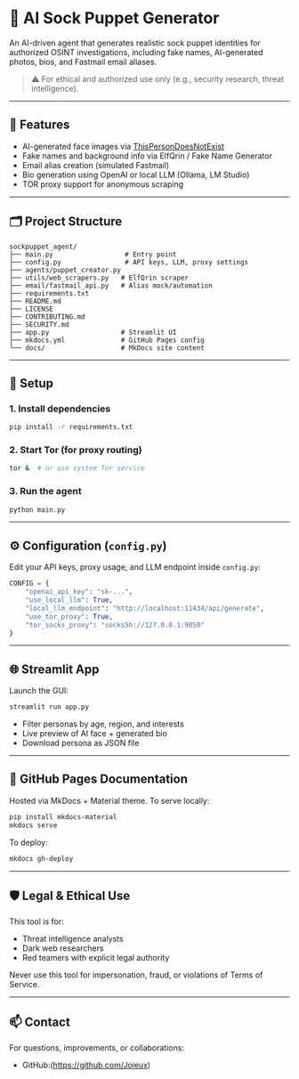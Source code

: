 # 🧠 AI Sock Puppet Generator

An AI-driven agent that generates realistic sock puppet identities for authorized OSINT investigations, including fake names, AI-generated photos, bios, and Fastmail email aliases.

> ⚠️ For ethical and authorized use only (e.g., security research, threat intelligence).

---

## 🚀 Features

- AI-generated face images via [ThisPersonDoesNotExist](https://thispersondoesnotexist.com/)
- Fake names and background info via ElfQrin / Fake Name Generator
- Email alias creation (simulated Fastmail)
- Bio generation using OpenAI or local LLM (Ollama, LM Studio)
- TOR proxy support for anonymous scraping

---

## 🗂️ Project Structure

```
sockpuppet_agent/
├── main.py                  # Entry point
├── config.py                # API keys, LLM, proxy settings
├── agents/puppet_creator.py
├── utils/web_scrapers.py   # ElfQrin scraper
├── email/fastmail_api.py   # Alias mock/automation
├── requirements.txt
├── README.md
├── LICENSE
├── CONTRIBUTING.md
├── SECURITY.md
├── app.py                  # Streamlit UI
├── mkdocs.yml              # GitHub Pages config
└── docs/                   # MkDocs site content
```

---

## 🔧 Setup

### 1. Install dependencies
```bash
pip install -r requirements.txt
```

### 2. Start Tor (for proxy routing)
```bash
tor &  # or use system Tor service
```

### 3. Run the agent
```bash
python main.py
```

---

## ⚙️ Configuration (`config.py`)

Edit your API keys, proxy usage, and LLM endpoint inside `config.py`:
```python
CONFIG = {
    "openai_api_key": "sk-...",
    "use_local_llm": True,
    "local_llm_endpoint": "http://localhost:11434/api/generate",
    "use_tor_proxy": True,
    "tor_socks_proxy": "socks5h://127.0.0.1:9050"
}
```

---

## 🌐 Streamlit App

Launch the GUI:
```bash
streamlit run app.py
```

- Filter personas by age, region, and interests
- Live preview of AI face + generated bio
- Download persona as JSON file

---

## 📘 GitHub Pages Documentation

Hosted via MkDocs + Material theme.
To serve locally:
```bash
pip install mkdocs-material
mkdocs serve
```

To deploy:
```bash
mkdocs gh-deploy
```

---

## 🛡️ Legal & Ethical Use

This tool is for:
- Threat intelligence analysts
- Dark web researchers
- Red teamers with explicit legal authority

Never use this tool for impersonation, fraud, or violations of Terms of Service.

---

## 📫 Contact

For questions, improvements, or collaborations:
- GitHub:(https://github.com/Joieux)
